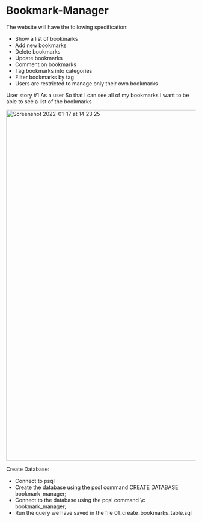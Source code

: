 # Bookmark-Manager

The website will have the following specification:

* Show a list of bookmarks
* Add new bookmarks
* Delete bookmarks
* Update bookmarks
* Comment on bookmarks
* Tag bookmarks into categories
* Filter bookmarks by tag
* Users are restricted to manage only their own bookmarks


User story #1
As a user
So that I can see all of my bookmarks
I want to be able to see a list of the bookmarks

<img width="933" alt="Screenshot 2022-01-17 at 14 23 25" src="https://user-images.githubusercontent.com/95214579/149787066-efbc9c00-6b8c-4a9f-8b7c-3db0ba99bc41.png">

Create Database:

* Connect to psql
* Create the database using the psql command CREATE DATABASE bookmark_manager;
* Connect to the database using the pqsl command \c bookmark_manager;
* Run the query we have saved in the file 01_create_bookmarks_table.sql
